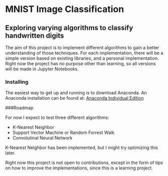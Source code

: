 # MNIST Image Classification
## Exploring varying algorithms to classify handwritten digits

The aim of this project is to implement different algorithms to gain a better
understanding of those techniques. For each implementation, there will be a
simple version based on existing libraries, and a personal implementation.
Right now the project has no purpose other than learning, so all versions will
be made in Jupyter Notebooks.

### Installing

The easiest way to get up and running is to download Anaconda. An Anaconda
installation can be found at: [Anaconda Individual Edition](https://www.anaconda.com/products/individual)

###Roadmap

For now I expect to test three different algorithms:
- K-Nearest Neighbor
- Support Vector Machine or Random Forrest Walk
- Convolutinal Neural Network

K-Nearest Neighbor has been implemented, but I might try optimizing this later.

Right now this project is not open to contributions, except in the form of
tips on how to improve the implementations, since this is a learning project.
